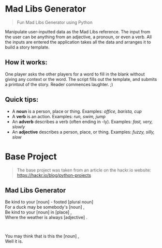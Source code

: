 # Mad Libs Generator
> Fun Mad Libs Generator using Python

Manipulate user-inputted data as the Mad Libs reference. The input from the user can be anything from an adjective, a pronoun, or even a verb. All the inputs are entered the application takes all the data and arranges it to build a story template.

## How it works:
One player asks the other players for a word to fill in the blank without giving any context or the word. The script fills out the template, and submits a printout of the story. Reader commences laughter. ;)

## Quick tips:
 - A **noun** is a person, place or thing. Examples: *office, barista, cup*
 - A **verb** is an action. Examples: *run, swim, jump*
 - An **adverb** describes a verb (often ending in -ly). Examples: *fast, very, slowly*
 - An **adjective** describes a person, place, or thing. Examples: *fuzzy, silly, slow*
 
# Base Project
> The base project was taken from an article on the hackr.io website:
   https://hackr.io/blog/python-projects
   
## Mad Libs Generator
<p>Be kind to your [noun] - footed [plural noun]<br/>
For a duck may be somebody's [noun] ,<br/>
Be kind to your [noun] in [place] ,<br/>
Where the weather is always [adjective] .</p>
<br/>
<p>You may think that is this the [noun] ,<br/>
Well it is.</p>
